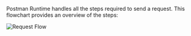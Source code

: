 Postman Runtime handles all the steps required to send a request. This flowchart
provides an overview of the steps:

![Request Flow](https://github.com/postmanlabs/postman-runtime/blob/feature/docs/docs/img/request-flow.png?raw=true)
